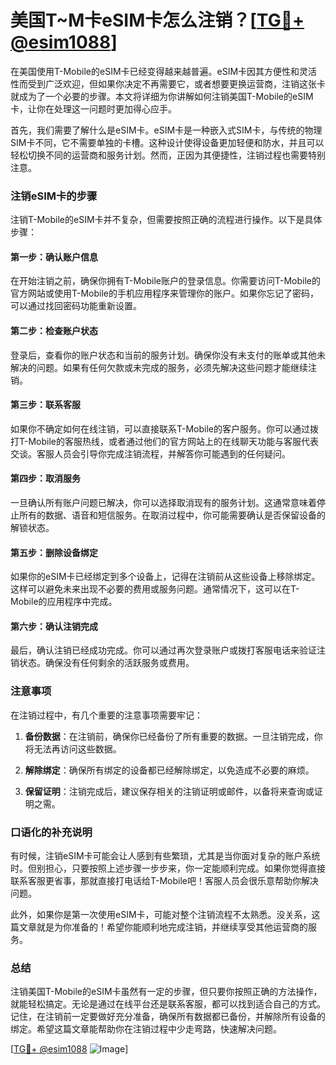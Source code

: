 # 美国T~M卡eSIM卡怎么注销？[[TG💪+ @esim1088](https://t.me/s/esim1088)]

在美国使用T-Mobile的eSIM卡已经变得越来越普遍。eSIM卡因其方便性和灵活性而受到广泛欢迎，但如果你决定不再需要它，或者想要更换运营商，注销这张卡就成为了一个必要的步骤。本文将详细为你讲解如何注销美国T-Mobile的eSIM卡，让你在处理这一问题时更加得心应手。

首先，我们需要了解什么是eSIM卡。eSIM卡是一种嵌入式SIM卡，与传统的物理SIM卡不同，它不需要单独的卡槽。这种设计使得设备更加轻便和防水，并且可以轻松切换不同的运营商和服务计划。然而，正因为其便捷性，注销过程也需要特别注意。

### 注销eSIM卡的步骤

注销T-Mobile的eSIM卡并不复杂，但需要按照正确的流程进行操作。以下是具体步骤：

#### 第一步：确认账户信息
在开始注销之前，确保你拥有T-Mobile账户的登录信息。你需要访问T-Mobile的官方网站或使用T-Mobile的手机应用程序来管理你的账户。如果你忘记了密码，可以通过找回密码功能重新设置。

#### 第二步：检查账户状态
登录后，查看你的账户状态和当前的服务计划。确保你没有未支付的账单或其他未解决的问题。如果有任何欠款或未完成的服务，必须先解决这些问题才能继续注销。

#### 第三步：联系客服
如果你不确定如何在线注销，可以直接联系T-Mobile的客户服务。你可以通过拨打T-Mobile的客服热线，或者通过他们的官方网站上的在线聊天功能与客服代表交谈。客服人员会引导你完成注销流程，并解答你可能遇到的任何疑问。

#### 第四步：取消服务
一旦确认所有账户问题已解决，你可以选择取消现有的服务计划。这通常意味着停止所有的数据、语音和短信服务。在取消过程中，你可能需要确认是否保留设备的解锁状态。

#### 第五步：删除设备绑定
如果你的eSIM卡已经绑定到多个设备上，记得在注销前从这些设备上移除绑定。这样可以避免未来出现不必要的费用或服务问题。通常情况下，这可以在T-Mobile的应用程序中完成。

#### 第六步：确认注销完成
最后，确认注销已经成功完成。你可以通过再次登录账户或拨打客服电话来验证注销状态。确保没有任何剩余的活跃服务或费用。

### 注意事项

在注销过程中，有几个重要的注意事项需要牢记：

1. **备份数据**：在注销前，确保你已经备份了所有重要的数据。一旦注销完成，你将无法再访问这些数据。
   
2. **解除绑定**：确保所有绑定的设备都已经解除绑定，以免造成不必要的麻烦。

3. **保留证明**：注销完成后，建议保存相关的注销证明或邮件，以备将来查询或证明之需。

### 口语化的补充说明

有时候，注销eSIM卡可能会让人感到有些繁琐，尤其是当你面对复杂的账户系统时。但别担心，只要按照上述步骤一步步来，你一定能顺利完成。如果你觉得直接联系客服更省事，那就直接打电话给T-Mobile吧！客服人员会很乐意帮助你解决问题。

此外，如果你是第一次使用eSIM卡，可能对整个注销流程不太熟悉。没关系，这篇文章就是为你准备的！希望你能顺利地完成注销，并继续享受其他运营商的服务。

### 总结

注销美国T-Mobile的eSIM卡虽然有一定的步骤，但只要你按照正确的方法操作，就能轻松搞定。无论是通过在线平台还是联系客服，都可以找到适合自己的方式。记住，在注销前一定要做好充分准备，确保所有数据都已备份，并解除所有设备的绑定。希望这篇文章能帮助你在注销过程中少走弯路，快速解决问题。

[[TG💪+ @esim1088](https://t.me/s/esim1088) ![Image](https://i.postimg.cc/4NQfJmqS/Snipaste-2025-05-13-00-14-12.png)]